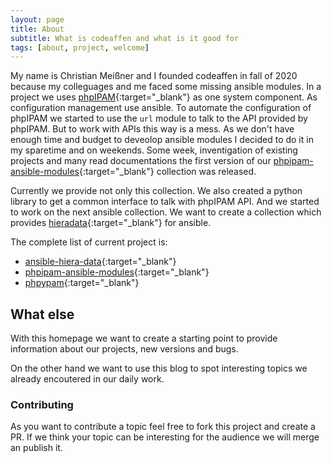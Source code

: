 ```yaml
---
layout: page
title: About
subtitle: What is codeaffen and what is it good for
tags: [about, project, welcome]
---
```


My name is Christian Meißner and I founded codeaffen in fall of 2020 because my colleguages and me faced some missing ansible modules.
In a project we uses [phpIPAM](https://github.com/phpipam/phpipam){:target="_blank"} as one system component. As configuration management use ansible.
To automate the configuration of phpIPAM we started to use the `url` module to talk to the API provided by phpIPAM. But to work with APIs this way is a mess.
As we don't have enough time and budget to deveolop ansible modules I decided to do it in my sparetime and on weekends.
Some week, inventigation of existing projects and many read documentations the first version of our [phpipam-ansible-modules](https://galaxy.ansible.com/codeaffen/phpipam){:target="_blank"} collection was released.

Currently we provide not only this collection. We also created a python library to get a common interface to talk with phpIPAM API. And we started to work on the next ansible collection. We want to create a collection which provides [hieradata](https://puppet.com/docs/puppet/latest/hiera.html){:target="_blank"} for ansible.

The complete list of current project is:

- [ansible-hiera-data](https://github.com/codeaffen/ansible-hiera-data){:target="_blank"}
- [phpipam-ansible-modules](https://github.com/codeaffen/phpipam-ansible-modules){:target="_blank"}
- [phpypam](https://github.com/codeaffen/phpypam){:target="_blank"}

## What else

With this homepage we want to create a starting point to provide information about our projects, new versions and bugs.

On the other hand we want to use this blog to spot interesting topics we already encoutered in our daily work.

### Contributing

As you want to contribute a topic feel free to fork this project and create a PR. If we think your topic can be interesting for the audience we will merge an publish it.
